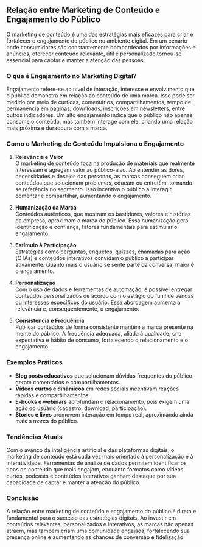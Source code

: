 ## Relação entre Marketing de Conteúdo e Engajamento do Público

O marketing de conteúdo é uma das estratégias mais eficazes para criar e fortalecer o engajamento do público no ambiente digital. Em um cenário onde consumidores são constantemente bombardeados por informações e anúncios, oferecer conteúdo relevante, útil e personalizado tornou-se essencial para captar e manter a atenção das pessoas.

### O que é Engajamento no Marketing Digital?

Engajamento refere-se ao nível de interação, interesse e envolvimento que o público demonstra em relação ao conteúdo de uma marca. Isso pode ser medido por meio de curtidas, comentários, compartilhamentos, tempo de permanência em páginas, downloads, inscrições em newsletters, entre outros indicadores. Um alto engajamento indica que o público não apenas consome o conteúdo, mas também interage com ele, criando uma relação mais próxima e duradoura com a marca.

### Como o Marketing de Conteúdo Impulsiona o Engajamento

1. **Relevância e Valor**  
   O marketing de conteúdo foca na produção de materiais que realmente interessam e agregam valor ao público-alvo. Ao entender as dores, necessidades e desejos das personas, as marcas conseguem criar conteúdos que solucionam problemas, educam ou entretêm, tornando-se referência no segmento. Isso incentiva o público a interagir, comentar e compartilhar, aumentando o engajamento.

2. **Humanização da Marca**  
   Conteúdos autênticos, que mostram os bastidores, valores e histórias da empresa, aproximam a marca do público. Essa humanização gera identificação e confiança, fatores fundamentais para estimular o engajamento.

3. **Estímulo à Participação**  
   Estratégias como perguntas, enquetes, quizzes, chamadas para ação (CTAs) e conteúdos interativos convidam o público a participar ativamente. Quanto mais o usuário se sente parte da conversa, maior é o engajamento.

4. **Personalização**  
   Com o uso de dados e ferramentas de automação, é possível entregar conteúdos personalizados de acordo com o estágio do funil de vendas ou interesses específicos do usuário. Essa abordagem aumenta a relevância e, consequentemente, o engajamento.

5. **Consistência e Frequência**  
   Publicar conteúdos de forma consistente mantém a marca presente na mente do público. A frequência adequada, aliada à qualidade, cria expectativa e hábito de consumo, fortalecendo o relacionamento e o engajamento.

### Exemplos Práticos

- **Blog posts educativos** que solucionam dúvidas frequentes do público geram comentários e compartilhamentos.
- **Vídeos curtos e dinâmicos** em redes sociais incentivam reações rápidas e compartilhamentos.
- **E-books e webinars** aprofundam o relacionamento, pois exigem uma ação do usuário (cadastro, download, participação).
- **Stories e lives** promovem interação em tempo real, aproximando ainda mais a marca do público.

### Tendências Atuais

Com o avanço da inteligência artificial e das plataformas digitais, o marketing de conteúdo está cada vez mais orientado à personalização e à interatividade. Ferramentas de análise de dados permitem identificar os tipos de conteúdo que mais engajam, enquanto formatos como vídeos curtos, podcasts e conteúdos interativos ganham destaque por sua capacidade de captar e manter a atenção do público.

### Conclusão

A relação entre marketing de conteúdo e engajamento do público é direta e fundamental para o sucesso das estratégias digitais. Ao investir em conteúdos relevantes, personalizados e interativos, as marcas não apenas atraem, mas também criam uma comunidade engajada, fortalecendo sua presença online e aumentando as chances de conversão e fidelização.